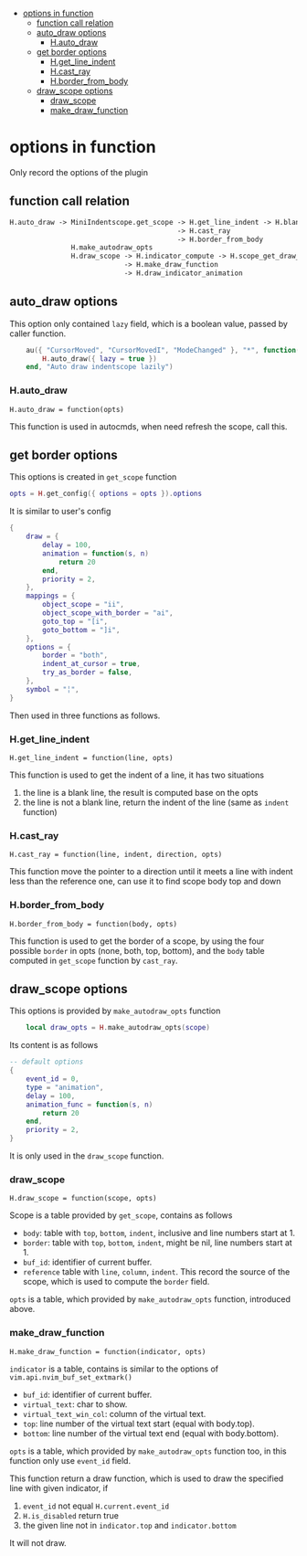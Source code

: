 <!--toc:start-->

- [options in function](#options-in-function)
  - [function call relation](#function-call-relation)
  - [auto_draw options](#autodraw-options)
    - [H.auto_draw](#hautodraw)
  - [get border options](#get-border-options)
    - [H.get_line_indent](#hgetlineindent)
    - [H.cast_ray](#hcastray)
    - [H.border_from_body](#hborderfrombody)
  - [draw_scope options](#drawscope-options)
    - [draw_scope](#drawscope)
    - [make_draw_function](#makedrawfunction)

<!--toc:end-->

# options in function

Only record the options of the plugin

## function call relation

```txt
H.auto_draw -> MiniIndentscope.get_scope -> H.get_line_indent -> H.blank_indent_funs
                                         -> H.cast_ray
                                         -> H.border_from_body
               H.make_autodraw_opts
               H.draw_scope -> H.indicator_compute -> H.scope_get_draw_indent
                            -> H.make_draw_function
                            -> H.draw_indicator_animation
```

## auto_draw options

This option only contained `lazy` field, which is a boolean value, passed by
caller function.

```lua
	au({ "CursorMoved", "CursorMovedI", "ModeChanged" }, "*", function()
		H.auto_draw({ lazy = true })
	end, "Auto draw indentscope lazily")
```

### H.auto_draw

`H.auto_draw = function(opts)`

This function is used in autocmds, when need refresh the scope, call this.

## get border options

This options is created in `get_scope` function

```lua
opts = H.get_config({ options = opts }).options
```

It is similar to user's config

```lua
{
	draw = {
		delay = 100,
		animation = function(s, n)
			return 20
		end,
		priority = 2,
	},
	mappings = {
		object_scope = "ii",
		object_scope_with_border = "ai",
		goto_top = "[i",
		goto_bottom = "]i",
	},
	options = {
		border = "both",
		indent_at_cursor = true,
		try_as_border = false,
	},
	symbol = "╎",
}
```

Then used in three functions as follows.

### H.get_line_indent

`H.get_line_indent = function(line, opts)`

This function is used to get the indent of a line, it has two situations

1. the line is a blank line, the result is computed base on the opts
1. the line is not a blank line, return the indent of the line (same as `indent`
   function)

### H.cast_ray

`H.cast_ray = function(line, indent, direction, opts)`

This function move the pointer to a direction until it meets a line with indent
less than the reference one, can use it to find scope body top and down

### H.border_from_body

`H.border_from_body = function(body, opts)`

This function is used to get the border of a scope, by using the four possible
`border` in opts (none, both, top, bottom), and the `body` table computed in
`get_scope` function by `cast_ray`.

## draw_scope options

This options is provided by `make_autodraw_opts` function

```lua
	local draw_opts = H.make_autodraw_opts(scope)
```

Its content is as follows

```lua
-- default options
{
    event_id = 0,
    type = "animation",
    delay = 100,
    animation_func = function(s, n)
        return 20
    end,
    priority = 2,
}
```

It is only used in the `draw_scope` function.

### draw_scope

`H.draw_scope = function(scope, opts)`

Scope is a table provided by `get_scope`, contains as follows

- `body`: table with `top`, `bottom`, `indent`, inclusive and line numbers start
  at 1.
- `border`: table with `top`, `bottom`, `indent`, might be nil, line numbers
  start at 1.
- `buf_id`: identifier of current buffer.
- `reference` table with `line`, `column`, `indent`. This record the source of
  the scope, which is used to compute the `border` field.

`opts` is a table, which provided by `make_autodraw_opts` function, introduced
above.

### make_draw_function

`H.make_draw_function = function(indicator, opts)`

`indicator` is a table, contains is similar to the options of
`vim.api.nvim_buf_set_extmark()`

- `buf_id`: identifier of current buffer.
- `virtual_text`: char to show.
- `virtual_text_win_col`: column of the virtual text.
- `top`: line number of the virtual text start (equal with body.top).
- `bottom`: line number of the virtual text end (equal with body.bottom).

`opts` is a table, which provided by `make_autodraw_opts` function too, in this
function only use `event_id` field.

This function return a draw function, which is used to draw the specified line
with given indicator, if

1. `event_id` not equal `H.current.event_id`
1. `H.is_disabled` return true
1. the given line not in `indicator.top` and `indicator.bottom`

It will not draw.
